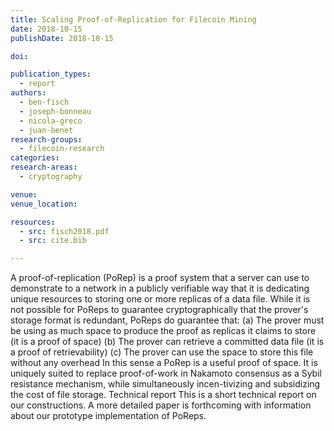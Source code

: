 ```yaml
---
title: Scaling Proof-of-Replication for Filecoin Mining
date: 2018-10-15
publishDate: 2018-10-15

doi:

publication_types:
  - report
authors:
  - ben-fisch
  - joseph-bonneau
  - nicola-greco
  - juan-benet
research-groups:
  - filecoin-research
categories:
research-areas:
  - cryptography

venue:
venue_location:

resources:
  - src: fisch2018.pdf
  - src: cite.bib

---
```

A proof-of-replication (PoRep) is a proof system that a server can use to demonstrate to a network in a publicly verifiable way that it is dedicating unique resources to storing one or more replicas of a data file. While it is not possible for PoReps to guarantee cryptographically that the prover's storage format is redundant, PoReps do guarantee that: (a) The prover must be using as much space to produce the proof as replicas it claims to store (it is a proof of space) (b) The prover can retrieve a committed data file (it is a proof of retrievability) (c) The prover can use the space to store this file without any overhead In this sense a PoRep is a useful proof of space. It is uniquely suited to replace proof-of-work in Nakamoto consensus as a Sybil resistance mechanism, while simultaneously incen-tivizing and subsidizing the cost of file storage. Technical report This is a short technical report on our constructions. A more detailed paper is forthcoming with information about our prototype implementation of PoReps.
